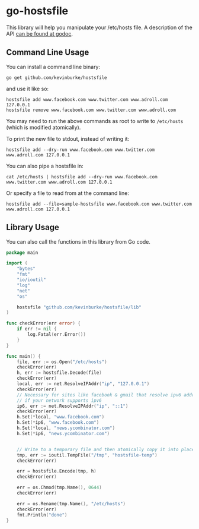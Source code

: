 # go-hostsfile

This library will help you manipulate your /etc/hosts file. A description of
the API [can be found at godoc][godoc].

## Command Line Usage

You can install a command line binary:

```
go get github.com/kevinburke/hostsfile
```

and use it like so:

```
hostsfile add www.facebook.com www.twitter.com www.adroll.com 127.0.0.1
hostsfile remove www.facebook.com www.twitter.com www.adroll.com
```

You may need to run the above commands as root to write to `/etc/hosts` (which
is modified atomically).

To print the new file to stdout, instead of writing it:

```
hostsfile add --dry-run www.facebook.com www.twitter.com www.adroll.com 127.0.0.1
```

You can also pipe a hostsfile in:

```
cat /etc/hosts | hostsfile add --dry-run www.facebook.com www.twitter.com www.adroll.com 127.0.0.1
```

Or specify a file to read from at the command line:

```
hostsfile add --file=sample-hostsfile www.facebook.com www.twitter.com www.adroll.com 127.0.0.1
```

## Library Usage

You can also call the functions in this library from Go code.

```go
package main

import (
	"bytes"
	"fmt"
	"io/ioutil"
	"log"
	"net"
	"os"

	hostsfile "github.com/kevinburke/hostsfile/lib"
)

func checkError(err error) {
	if err != nil {
		log.Fatal(err.Error())
	}
}

func main() {
	file, err := os.Open("/etc/hosts")
	checkError(err)
	h, err := hostsfile.Decode(file)
	checkError(err)
	local, err := net.ResolveIPAddr("ip", "127.0.0.1")
	checkError(err)
	// Necessary for sites like facebook & gmail that resolve ipv6 addresses,
	// if your network supports ipv6
	ip6, err := net.ResolveIPAddr("ip", "::1")
	checkError(err)
	h.Set(*local, "www.facebook.com")
	h.Set(*ip6, "www.facebook.com")
	h.Set(*local, "news.ycombinator.com")
	h.Set(*ip6, "news.ycombinator.com")


	// Write to a temporary file and then atomically copy it into place.
	tmp, err := ioutil.TempFile("/tmp", "hostsfile-temp")
	checkError(err)

	err = hostsfile.Encode(tmp, h)
	checkError(err)

	err = os.Chmod(tmp.Name(), 0644)
	checkError(err)

	err = os.Rename(tmp.Name(), "/etc/hosts")
	checkError(err)
	fmt.Println("done")
}
```

[godoc]: http://godoc.org/github.com/kevinburke/hostsfile
